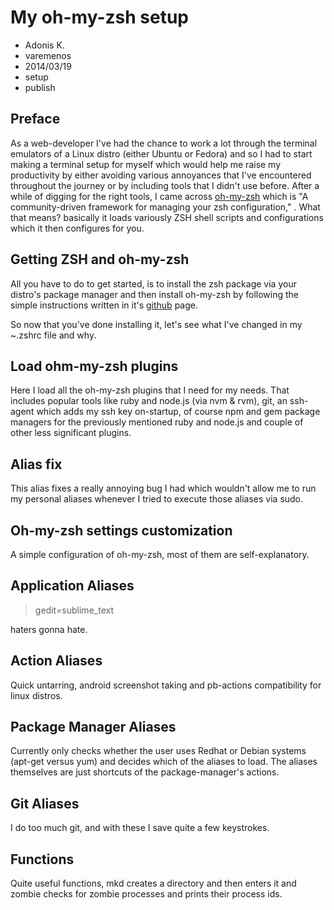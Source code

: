 # My oh-my-zsh setup
- Adonis K.
- varemenos
- 2014/03/19
- setup
- publish

## Preface

As a web-developer I've had the chance to work a lot through the terminal emulators of a Linux distro (either Ubuntu or Fedora) and so I had to start making a terminal setup for myself which would help me raise my productivity by either avoiding various annoyances that I've encountered throughout the journey or by including tools that I didn't use before. After a while of digging for the right tools, I came across [oh-my-zsh](https://github.com/robbyrussell/oh-my-zsh) which is "A community-driven framework for managing your zsh configuration," . What that means? basically it loads variously ZSH shell scripts and configurations which it then configures for you.

## Getting ZSH and oh-my-zsh

All you have to do to get started, is to install the zsh package via your distro's package manager and then install oh-my-zsh by following the simple instructions written in it's [github](https://github.com/robbyrussell/oh-my-zsh#setup) page.

So now that you've done installing it, let's see what I've changed in my ~.zshrc file and why.

## Load ohm-my-zsh plugins

<script src="https://gist.github.com/varemenos/9632120.js"></script>

Here I load all the oh-my-zsh plugins that I need for my needs. That includes popular tools like ruby and node.js (via nvm & rvm), git, an ssh-agent which adds my ssh key on-startup, of course npm and gem package managers for the previously mentioned ruby and node.js and couple of other less significant plugins.

## Alias fix

<script src="https://gist.github.com/varemenos/9632134.js"></script>

This alias fixes a really annoying bug I had which wouldn't allow me to run my personal aliases whenever I tried to execute those aliases via sudo.

## Oh-my-zsh settings customization

<script src="https://gist.github.com/varemenos/9632153.js"></script>

A simple configuration of oh-my-zsh, most of them are self-explanatory.

## Application Aliases

<script src="https://gist.github.com/varemenos/9632177.js"></script>

> gedit=sublime_text

haters gonna hate.

## Action Aliases

<script src="https://gist.github.com/varemenos/9632199.js"></script>

Quick untarring, android screenshot taking and pb-actions compatibility for linux distros.

## Package Manager Aliases

<script src="https://gist.github.com/varemenos/9632225.js"></script>

Currently only checks whether the user uses Redhat or Debian systems (apt-get versus yum) and decides which of the aliases to load. The aliases themselves are just shortcuts of the package-manager's actions.

## Git Aliases

<script src="https://gist.github.com/varemenos/9632243.js"></script>

I do too much git, and with these I save quite a few keystrokes.

## Functions

<script src="https://gist.github.com/varemenos/9632251.js"></script>

Quite useful functions, mkd creates a directory and then enters it and zombie checks for zombie processes and prints their process ids.
